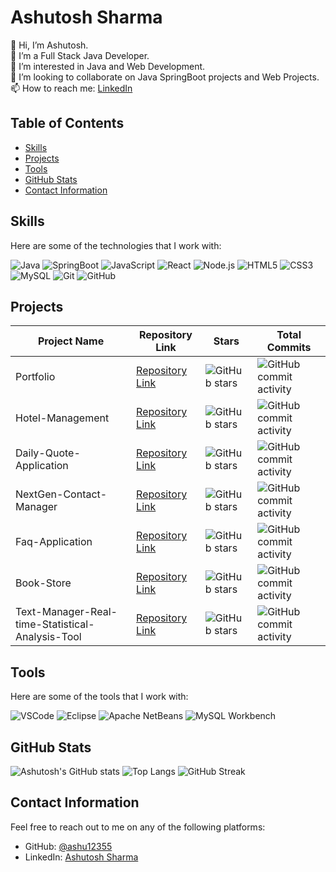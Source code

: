 # Ashutosh Sharma

👋 Hi, I’m Ashutosh.  
🌱 I’m a Full Stack Java Developer.  
👀 I’m interested in Java and Web Development.  
💞️ I’m looking to collaborate on Java SpringBoot projects and Web Projects.  
📫 How to reach me: [LinkedIn](https://www.linkedin.com/in/ashutosh-sharma-2b3635125)

## Table of Contents
- [Skills](#skills)
- [Projects](#projects)
- [Tools](#tools)
- [GitHub Stats](#github-stats)
- [Contact Information](#contact-information)

## Skills

Here are some of the technologies that I work with:

![Java](https://img.shields.io/badge/-Java-black?style=flat-square&logo=java)
![SpringBoot](https://img.shields.io/badge/-SpringBoot-black?style=flat-square&logo=springboot)
![JavaScript](https://img.shields.io/badge/-JavaScript-black?style=flat-square&logo=javascript)
![React](https://img.shields.io/badge/-React-black?style=flat-square&logo=react)
![Node.js](https://img.shields.io/badge/-Node.js-black?style=flat-square&logo=node.js)
![HTML5](https://img.shields.io/badge/-HTML5-black?style=flat-square&logo=html5)
![CSS3](https://img.shields.io/badge/-CSS3-black?style=flat-square&logo=css3)
![MySQL](https://img.shields.io/badge/-MySQL-black?style=flat-square&logo=mysql)
![Git](https://img.shields.io/badge/-Git-black?style=flat-square&logo=git)
![GitHub](https://img.shields.io/badge/-GitHub-black?style=flat-square&logo=github)

## Projects

| Project Name | Repository Link | Stars | Total Commits |
|--------------|-----------------|-------|---------------|
| Portfolio | [Repository Link](https://github.com/ashu12355/Portfolio) | ![GitHub stars](https://img.shields.io/github/stars/ashu12355/Portfolio?style=social) | ![GitHub commit activity](https://img.shields.io/github/commit-activity/m/ashu12355/Portfolio) |
| Hotel-Management | [Repository Link](https://github.com/ashu12355/Hotel-Management) | ![GitHub stars](https://img.shields.io/github/stars/ashu12355/Hotel-Management?style=social) | ![GitHub commit activity](https://img.shields.io/github/commit-activity/m/ashu12355/Hotel-Management) |
| Daily-Quote-Application | [Repository Link](https://github.com/ashu12355/Daily-Quote-Application) | ![GitHub stars](https://img.shields.io/github/stars/ashu12355/Daily-Quote-Application?style=social) | ![GitHub commit activity](https://img.shields.io/github/commit-activity/m/ashu12355/Daily-Quote-Application) |
| NextGen-Contact-Manager | [Repository Link](https://github.com/ashu12355/NextGen-Contact-Manager) | ![GitHub stars](https://img.shields.io/github/stars/ashu12355/NextGen-Contact-Manager?style=social) | ![GitHub commit activity](https://img.shields.io/github/commit-activity/m/ashu12355/NextGen-Contact-Manager) |
| Faq-Application | [Repository Link](https://github.com/ashu12355/Faq-Application) | ![GitHub stars](https://img.shields.io/github/stars/ashu12355/Faq-Application?style=social) | ![GitHub commit activity](https://img.shields.io/github/commit-activity/m/ashu12355/Faq-Application) |
| Book-Store | [Repository Link](https://github.com/ashu12355/Book-Store.git) | ![GitHub stars](https://img.shields.io/github/stars/ashu12355/Book-Store?style=social) | ![GitHub commit activity](https://img.shields.io/github/commit-activity/m/ashu12355/Book-Store) |
| Text-Manager-Real-time-Statistical-Analysis-Tool | [Repository Link](https://github.com/ashu12355/Text-Manager-Real-time-Statistical-Analysis-Tool) | ![GitHub stars](https://img.shields.io/github/stars/ashu12355/Text-Manager-Real-time-Statistical-Analysis-Tool?style=social) | ![GitHub commit activity](https://img.shields.io/github/commit-activity/m/ashu12355/Text-Manager-Real-time-Statistical-Analysis-Tool) |

## Tools

Here are some of the tools that I work with:

![VSCode](https://img.shields.io/badge/-VSCode-black?style=flat-square&logo=visual-studio-code)
![Eclipse](https://img.shields.io/badge/-Eclipse-black?style=flat-square&logo=eclipse-ide)
![Apache NetBeans](https://img.shields.io/badge/-Apache%20NetBeans-black?style=flat-square&logo=apache-netbeans-ide)
![MySQL Workbench](https://img.shields.io/badge/-MySQL%20Workbench-black?style=flat-square&logo=mysql)

## GitHub Stats

![Ashutosh's GitHub stats](https://github-readme-stats.vercel.app/api?username=ashu12355&show_icons=true&theme=radical)
![Top Langs](https://github-readme-stats.vercel.app/api/top-langs/?username=ashu12355&layout=compact&theme=radical)
![GitHub Streak](https://github-readme-streak-stats.herokuapp.com?user=ashu12355&theme=radical)

## Contact Information

Feel free to reach out to me on any of the following platforms:

- GitHub: [@ashu12355](https://github.com/ashu12355)
- LinkedIn: [Ashutosh Sharma](https://www.linkedin.com/in/ashutosh-sharma-2b3635125)

